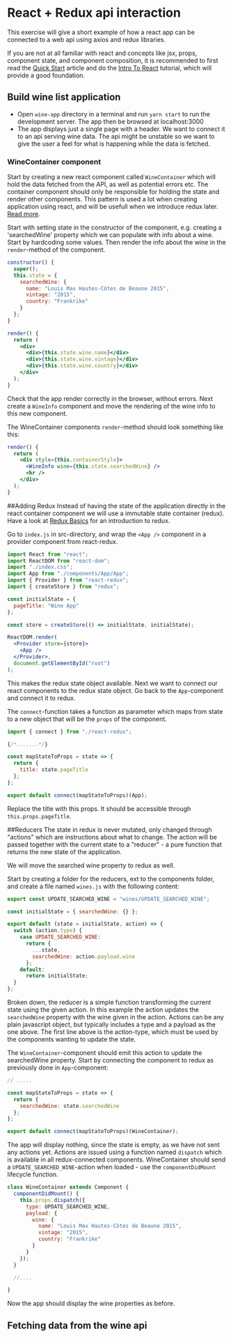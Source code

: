 # React + Redux api interaction
This exercise will give a short example of how a react app can be connected to a web api using axios and redux libraries.

If you are not at all familiar with react and concepts like jsx, props, component state, and component composition, it is recommended to first read the [Quick Start](https://reactjs.org/docs/hello-world.html) article and do the [Intro To React](https://reactjs.org/tutorial/tutorial.html) tutorial, which will provide a good foundation.


## Build wine list application
* Open `wine-app` directory in a terminal and run `yarn start` to run the development server. The app then be browsed at localhost:3000
* The app displays just a single page with a header. We want to connect it to an api serving wine data. The api might be unstable so we want to give the user a feel for what is happening while the data is fetched. 

### WineContainer component
Start by creating a new react component called `WineContainer` which will hold the data fetched from the API, as well as potential errors etc. 
The container component should only be responsible for holding the state and render other components. This pattern is used a lot when creating application using react, and will be usefull when we introduce redux later. [Read more](https://reactpatterns.com/#container-component).

Start with setting state in the constructor of the component, e.g. creating a 'searchedWine' property which we can populate with info about a wine. Start by hardcoding some values. Then render the info about the wine in the `render`-method of the component.

```javascript
constructor() {
  super();
  this.state = {
    searchedWine: {
      name: "Louis Max Hautes-Côtes de Beaune 2015",
      vintage: "2015",
      country: "Frankrike"
    }
  };
}
```

```jsx
render() {
  return (
    <div>
      <div>{this.state.wine.name}</div>
      <div>{this.state.wine.vintage}</div>
      <div>{this.state.wine.country}</div>
    </div>
  );
}
```

Check that the app render correctly in the browser, without errors.
Next create a `WineInfo` component and move the rendering of the wine info to this new component. 

The WineContainer components `render`-method should look something like this:

```jsx
render() {
  return (
    <div style={this.containerStyle}>
      <WineInfo wine={this.state.searchedWine} />
      <hr />
    </div>
  );
}
```

##Adding Redux
Instead of having the state of the application directly in the react container component we will use a immutable state container (redux). Have a look at [Redux Basics](https://redux.js.org/basics) for an introduction to redux.

Go to `index.js` in src-directory, and wrap the `<App />` component in a provider component from react-redux.

```jsx
import React from "react";
import ReactDOM from "react-dom";
import "./index.css";
import App from "./components/App/App";
import { Provider } from "react-redux";
import { createStore } from "redux";

const initialState = {
  pageTitle: "Wine App"
};

const store = createStore(() => initialState, initialState);

ReactDOM.render(
  <Provider store={store}>
    <App />
  </Provider>,
  document.getElementById("root")
);
``` 

This makes the redux state object available. Next we want to connect our react components to the redux state object. Go back to the `App`-component and connect it to redux.

The `connect`-function takes a function as parameter which maps from state to a new object that will be the `props` of the component.

```jsx
import { connect } from "./react-redux";

{/*.......*/}

const mapStateToProps = state => {
  return {
    title: state.pageTitle
  };
};

export default connect(mapStateToProps)(App);
```

Replace the title with this props. It should be accessible through `this.props.pageTitle`. 

##Reducers
The state in redux is never mutated, only changed through "actions" which are instructions about what to change. The action will be passed together with the current state to a "reducer" - a pure function that returns the new state of the application. 

We will move the searched wine property to redux as well. 

Start by creating a folder for the reducers, ext to the components folder, and create a file named `wines.js` with the following content:

```jsx
export const UPDATE_SEARCHED_WINE = "wines/UPDATE_SEARCHED_WINE";

const initialState = { searchedWine: {} };

export default (state = initialState, action) => {
  switch (action.type) {
    case UPDATE_SEARCHED_WINE:
      return {
        ...state,
        searchedWine: action.payload.wine
      };
    default:
      return initialState;
  }
};
```

Broken down, the reducer is a simple function transforming the current state using the given action. In this example the action updates the `searchedWine` property with the wine given in the action. Actions can be any plain javascript object, but typically includes a type and a payload as the one above. The first line above is the action-type, which must be used by the components wanting to update the state.

The `WineContainer`-component should emit this action to update the searchedWine property. Start by connecting the component to redux as previously done in `App`-component:

```jsx
// .....

const mapStateToProps = state => {
  return {
    searchedWine: state.searchedWine
  };
};

export default connect(mapStateToProps)(WineContainer);
```

The app will display nothing, since the state is empty, as we have not sent any actions yet. Actions are issued using a function named `dispatch` which is available in all redux-connected components. WineContainer should send a `UPDATE_SEARCHED_WINE`-action when loaded - use the `componentDidMount` lifecycle function.

```jsx
class WineContainer extends Component {
  componentDidMount() {
    this.props.dispatch({
      type: UPDATE_SEARCHED_WINE,
      payload: {
        wine: {
          name: "Louis Max Hautes-Côtes de Beaune 2015",
          vintage: "2015",
          country: "Frankrike"
        }
      }
    });
  }

  //....

}
```

Now the app should display the wine properties as before.


## Fetching data from the wine api




